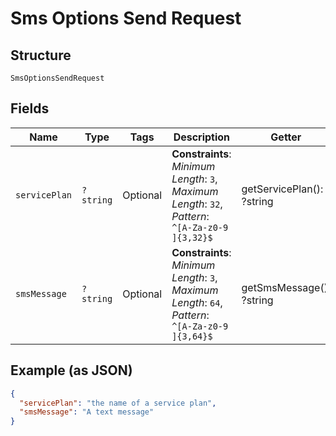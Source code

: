 
# Sms Options Send Request

## Structure

`SmsOptionsSendRequest`

## Fields

| Name | Type | Tags | Description | Getter | Setter |
|  --- | --- | --- | --- | --- | --- |
| `servicePlan` | `?string` | Optional | **Constraints**: *Minimum Length*: `3`, *Maximum Length*: `32`, *Pattern*: `^[A-Za-z0-9 ]{3,32}$` | getServicePlan(): ?string | setServicePlan(?string servicePlan): void |
| `smsMessage` | `?string` | Optional | **Constraints**: *Minimum Length*: `3`, *Maximum Length*: `64`, *Pattern*: `^[A-Za-z0-9 ]{3,64}$` | getSmsMessage(): ?string | setSmsMessage(?string smsMessage): void |

## Example (as JSON)

```json
{
  "servicePlan": "the name of a service plan",
  "smsMessage": "A text message"
}
```

